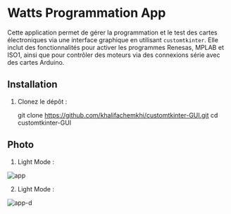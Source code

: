 # Watts Programmation App

Cette application permet de gérer la programmation et le test des cartes électroniques via une interface graphique en utilisant `customtkinter`. Elle inclut des fonctionnalités pour activer les programmes Renesas, MPLAB et ISO1, ainsi que pour contrôler des moteurs via des connexions série avec des cartes Arduino.

## Installation

1. Clonez le dépôt :
  
   git clone https://github.com/khalifachemkhi/customtkinter-GUI.git
   cd customtkinter-GUI

## Photo
1. Light Mode  :


![app](https://github.com/user-attachments/assets/d7fae054-496e-4989-a473-dcc683525ebd)


2. Light Mode  :

   
 ![app-d](https://github.com/user-attachments/assets/e1076b05-64e9-484e-808f-edc4a85d70e5)

   


   
